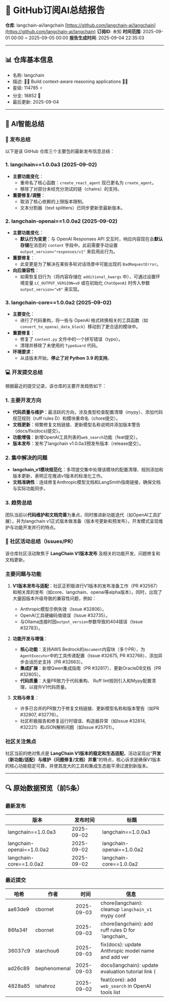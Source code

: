 # 🤖 GitHub订阅AI总结报告
**仓库**: langchain-ai/langchain [https://github.com/langchain-ai/langchain](https://github.com/langchain-ai/langchain)
**订阅ID**: 未知
**时间范围**: 2025-09-01 00:00 ~ 2025-09-05 00:00
**报告生成时间**: 2025-09-04 22:35:03

---

## 📊 仓库基本信息
- 名称: langchain
- 描述: 🦜🔗 Build context-aware reasoning applications 🦜🔗
- 星级: 114785 ⭐
- 分支: 18852 🍴
- 最后更新: 2025-09-04

---

## 📝 AI智能总结
### 🔖 发布总结
以下是该 GitHub 仓库三个主要包的最新发布信息总结：

### 1. langchain==1.0.0a3 (2025-09-02)
- **主要功能变化**：
  - 重命名了核心函数：`create_react_agent` 现已更名为 `create_agent`。
  - 移除了对部分未经充分测试的链（chains）的支持。
- **重要修复/调整**：
  - 取消了核心依赖的上限版本限制。
  - 文本分割器（text splitters）已同步更新至最新版本。

### 2. langchain-openai==1.0.0a2 (2025-09-02)
- **主要功能变化**：
  - **默认行为变更**：与 OpenAI Responses API 交互时，响应内容现在会**默认存储**在消息的 `content` 字段中。此前需要手动设置 `output_version="responses/v1"` 来启用此行为。
- **重要修复**：
  - 此变更是为了解决在某些多轮对话场景中可能出现的 `BadRequestError`。
- **向后兼容性**：
  - 如需恢复旧行为（将内容存储在 `additional_kwargs` 中），可通过设置环境变量 `LC_OUTPUT_VERSION=v0` 或在初始化 `ChatOpenAI` 时传入参数 `output_version="v0"` 来实现。

### 3. langchain-core==1.0.0a2 (2025-09-02)
- **主要变化**：
  - 进行了代码重构，将一些与 OpenAI 格式转换相关的工具函数（如 `convert_to_openai_data_block`）移动到了更合适的模块中。
- **重要修复**：
  - 修复了 `content.py` 文件中的一个拼写错误（typo）。
  - 清理并移除了未使用的 `TypeGuard` 代码。
- **环境要求**：
  - 从该版本开始，**停止了对 Python 3.9 的支持**。

### 💻 开发提交总结
根据最近的提交记录，该仓库的主要开发趋势如下：

### 1. 主要开发方向
- **代码质量与维护**：最活跃的方向，涉及类型检查配置清理（mypy）、添加代码规范规则（ruff rules D）和模块重命名（chore提交）。
- **文档更新**：频繁修复文档链接、更新模型名称说明并添加版本警告（docs/fix(docs)提交）。
- **功能增强**：新增OpenAI工具列表的`web_search`功能（feat提交）。
- **版本发布**：发布了langchain v1.0.0a3预发布版本（release提交）。

### 2. 集中解决的问题
- **langchain_v1模块规范化**：多项提交集中处理该模块的配置清理、规则添加和版本更新，表明正在推进v1版本的标准化工作。
- **文档准确性**：连续修复Anthropic模型文档和LangSmith指南链接，确保文档与实际功能同步。

### 3. 趋势总结
团队当前以**代码维护和文档完善**为重点，同时推进新功能迭代（如OpenAI工具扩展），并为langchain v1正式版本做准备（版本号更新和预发布）。开发模式呈现维护与功能开发并行的特点。

### 📢 社区活动总结（Issues/PR）
该仓库社区活动聚焦于 **LangChain V1版本发布** 及相关的功能开发、问题修复和文档更新。

### 主要问题与功能
1.  **V1版本发布与适配**：社区正积极进行V1版本的发布准备工作（PR #32567）和相关库的发布（如core、langchain、openai等alpha版本）。同时，出现了大量因版本升级导致的兼容性问题，例如：
    *   Anthropic模型示例失效（Issue #32806）。
    *   OpenAI工具硬编码值错误（Issue #32735）。
    *   与Ollama连接时因`output_version`参数导致的404错误（Issue #32783）。

2.  **功能开发与增强**：
    *   **核心功能**：支持AWS Bedrock的`document`内容块（多个PR）、为`AgentExecutor`中的工具传递配置（Issue #32675, PR #32768）、添加异步会话历史支持（PR #32663）。
    *   **集成扩展**：新增Qwen集成指南（PR #32817）、更新OracleDB文档（PR #32805）。
    *   **代码质量**：大量PR致力于代码重构、 Ruff lint规则引入和Mypy配置清理，以提升V1代码质量。

3.  **文档与修复**：
    *   许多已合并的PR致力于修复文档链接、更新模型名称和版本警告（如PR #32807, #32776）。
    *   社区积极报告和修复运行时错误、构造器异常（如Issue #32814, #32221）和JSON解析问题（如Issue #25701）。

### 社区关注焦点
社区当前的绝对焦点是 **LangChain V1版本的稳定和生态适配**。活动呈现出“**开发（新功能/适配）与维护（问题修复/文档）并重**”的特点，核心诉求是确保V1版本的核心功能稳定可靠，并使其庞大的工具和集成生态能平滑过渡到新版本。

---

## 🔍 原始数据预览（前5条）
### 最新发布
| 版本 | 发布时间 | 标题 |
|------|----------|------|
| langchain==1.0.0a3 | 2025-09-02 | langchain==1.0.0a3 |
| langchain-openai==1.0.0a2 | 2025-09-02 | langchain-openai==1.0.0a2 |
| langchain-core==1.0.0a2 | 2025-09-02 | langchain-core==1.0.0a2 |

### 最近提交
| 哈希 | 作者 | 时间 | 信息 |
|------|------|------|------|
| aa63de9 | cbornet | 2025-09-03 | chore(langchain): cleanup `langchain_v1` mypy conf |
| 86fa34f | cbornet | 2025-09-03 | chore(langchain): add ruff rules D for `langchain_ |
| 36037c9 | starchou6 | 2025-09-03 | fix(docs): update Anthropic model name and add ver |
| ad26c89 | bephenomenal | 2025-09-03 | docs(langchain): update evaluation tutorial link ( |
| 4828a85 | ishahroz | 2025-09-02 | feat(core): add `web_search` in OpenAI tools list  |
